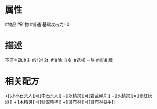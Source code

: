 # 属性
#物品 
#矿物 
#普通 
基础攻击力=0
# 描述
不可主动攻击
#计时 2t, #消除 自身, #选择 一张 #普通 牌
# 相关配方
+[[小小石头人]]=[[中石头人]]
+[[冰精灵]]=[[碧蓝碎片]]
+[[火精灵]]=[[赤红灰烬]]
+[[木精灵]]=[[翡翠精华]]
+[[哥布林]]=[[哥布林投手]]